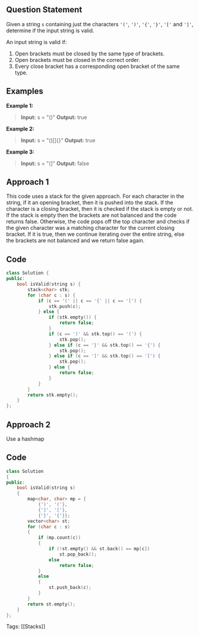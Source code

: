 ## Question Statement
Given a string `s` containing just the characters `'('`, `')'`, `'{'`, `'}'`, `'['` and `']'`, determine if the input string is valid.

An input string is valid if:

1. Open brackets must be closed by the same type of brackets.
2. Open brackets must be closed in the correct order.
3. Every close bracket has a corresponding open bracket of the same type.

## Examples
**Example 1:**
> **Input:** s = "()"
> **Output:** true

**Example 2:**
> **Input:** s = "()[]{}"
> **Output:** true

**Example 3:**
> **Input:** s = "(]"
> **Output:** false

## Approach 1
This code uses a stack for the given approach. For each character in the string, if it an opening bracket, then it is pushed into the stack. If the character is a closing bracket, then it is checked if the stack is empty or not. If the stack is empty then the brackets are not balanced and the code returns false. Otherwise, the code pops off the top character and checks if the given character was a matching character for the current closing bracket. If it is true, then we continue iterating over the entire string, else the brackets are not balanced and we return false again.
## Code
```cpp
class Solution {
public:
    bool isValid(string s) {
        stack<char> stk;
        for (char c : s) {
            if (c == '(' || c == '{' || c == '[') {
                stk.push(c);
            } else {
                if (stk.empty()) {
                    return false;
                }
                if (c == ')' && stk.top() == '(') {
                    stk.pop();
                } else if (c == '}' && stk.top() == '{') {
                    stk.pop();
                } else if (c == ']' && stk.top() == '[') {
                    stk.pop();
                } else {
                    return false;
                }
            }
        }
        return stk.empty();
    }
};
```
## Approach 2
Use a hashmap
## Code
```cpp
class Solution
{
public:
    bool isValid(string s)
    {
        map<char, char> mp = {
            {')', '('},
            {']', '['},
            {'}', '{'}};
        vector<char> st;
        for (char c : s)
        {
            if (mp.count(c))
            {
                if (!st.empty() && st.back() == mp[c])
                    st.pop_back();
                else
                    return false;
            }
            else
            {
                st.push_back(c);
            }
        }
        return st.empty();
    }
};
```

Tags: [[Stacks]]